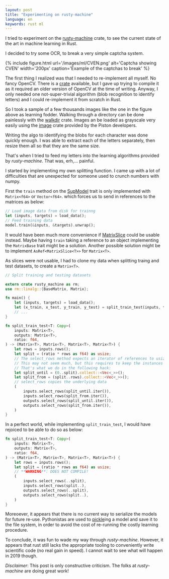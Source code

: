 ```yaml
---
layout: post
title: "Experimenting on rusty-machine"
language: en
keywords: rust ml
---
```



I tried to experiment on the [rusty-machine](https://github.com/AtheMathmo/rusty-machine) crate,
to see the current state of the art in machine learning in Rust.

I decided to try some OCR, to break a very simple captcha system.

{% include figure.html
    url='/images/ml/CVEN.png'
    alt='Captcha showing CVEN'
    width='200px'
    caption='Example of the captchas to break'
%}

The first thing I realized was that I needed to re-implement all myself.
No fancy OpenCV. There is a [crate](https://github.com/kali/opencv-rust) available, but I gave up trying to compile it
as it required an older version of OpenCV at the time of writing.
Anyway, I only needed one not-super-trivial algorithm
(blob recognition to identify letters)
and I could re-implement it from scratch in Rust.

So I took a sample of a few thousands images like the one in the figure above as learning fodder.
Walking through a directory can be done painlessly with the [walkdir](https://github.com/BurntSushi/walkdir) crate.
Images an be loaded as grayscale very easily using the [image](https://github.com/PistonDevelopers/image) crate provided by the Piston developers.

Writing the algo to identifying the blobs for each character was done quickly enough.
I was able to extract each of the letters separately, then resize them all so that they are the same size.

That's when I tried to feed my letters into the learning algorithms provided by *rusty-machine*.
That was, erh,... painful.

I started by implementing my own splitting function.
I came up with a lot of difficulties that are unexpected for someone used to
crunch numbers with numpy.

First the `train` method on the [SupModel](https://athemathmo.github.io/rusty-machine/doc/rusty_machine/learning/trait.SupModel.html) trait is only implemented with `Matrix<f64>` or `Vector<f64>`.
which forces us to send in references to the matrices as below:
```rust
// Load image data from disk for trainng
let (inputs, targets) = load_data();
// Feed training data
model.train(&inputs, &targets).unwrap();
```

It would have been much more convenience if [MatrixSlice](https://athemathmo.github.io/rusty-machine/doc/rusty_machine/linalg/struct.MatrixSlice.html) could be usable instead.
Maybe having `train` taking a reference to an object implementing the `MatrixBase` trait
might be a solution. Another possible solution might be to implement `AsRef<MatrixSlice<T>>` for `Matrix<T>`.

As slices were not usable, I had to clone my data when splitting traing and test
datasets, to create a `Matrix<T>`.

```rust
// Split training and testing datasets

extern crate rusty_machine as rm;
use rm::linalg::{BaseMatrix, Matrix};

fn main() {
    let (inputs, targets) = load_data();
    let (x_train, x_test, y_train, y_test) = split_train_test(inputs, targets, 0.8);
    // ...
}

fn split_train_test<T: Copy>(
    inputs: Matrix<T>,
    outputs: Matrix<T>,
    ratio: f64,
) -> (Matrix<T>, Matrix<T>, Matrix<T>, Matrix<T>) {
    let rows = inputs.rows();
    let split = (ratio * rows as f64) as usize;
    // The select_rows method expects an iterator of references to usize...
    // This may not seem much, but this requires to keep the instances to `usize` alive
    // That's what we do in the following hack:
    let split_until = (0..split).collect::<Vec<_>>();
    let split_from = (split..rows).collect::<Vec<_>>();
    // select_rows copies the underlying data
    (
        inputs.select_rows(split_until.iter()),
        inputs.select_rows(split_from.iter()),
        outputs.select_rows(split_until.iter()),
        outputs.select_rows(split_from.iter()),
    )
}
```

In a perfect world, while implementing `split_train_test`, I would have rejoiced
to be able to do so as below:

```rust
fn split_train_test<T: Copy>(
    inputs: Matrix<T>,
    outputs: Matrix<T>,
    ratio: f64,
) -> (Matrix<T>, Matrix<T>, Matrix<T>, Matrix<T>) {
    let rows = inputs.rows();
    let split = (ratio * rows as f64) as usize;
    // **WARNING**: DOES NOT COMPILE!
    (
        inputs.select_rows(..split),
        inputs.select_rows(split..),
        outputs.select_rows(..split),
        outputs.select_rows(split..),
    )
}
```

Moreoever, it appears that there is no current way to serialize the models
for future re-use.
Pythonistas are used to [pickle](https://docs.python.org/3.6/library/pickle.html)ing a model and save it to the file system,
in order to avoid the cost of re-running the costly learning procedure.


To conclude, it was fun to wade my way through *rusty-machine*.
However, it appears that rust still lacks the appropriate tooling to conveniently write scientific code
(no real gain in speed). I cannot wait to see what will happen in 2019 though.


*Disclaimer*: This post is only constructive criticism. The folks at *rusty-machine*
are doing great work!
